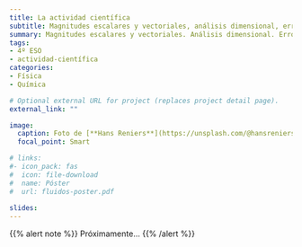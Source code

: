 ```yaml
---
title: La actividad científica
subtitle: Magnitudes escalares y vectoriales, análisis dimensional, errores en la medida y  expresión de resultados
summary: Magnitudes escalares y vectoriales. Análisis dimensional. Errores en la medida. Expresión de resultados.
tags:
- 4º ESO
- actividad-científica
categories:
- Física
- Química

# Optional external URL for project (replaces project detail page).
external_link: ""

image:
  caption: Foto de [**Hans Reniers**](https://unsplash.com/@hansreniers) en [Unsplash](https://unsplash.com)
  focal_point: Smart

# links:
#- icon_pack: fas
#  icon: file-download
#  name: Póster
#  url: fluidos-poster.pdf
  
slides: 
---
```


{{% alert note %}}
Próximamente...
{{% /alert %}}